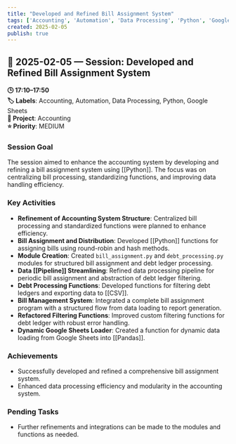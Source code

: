 ```yaml
---
title: "Developed and Refined Bill Assignment System"
tags: ['Accounting', 'Automation', 'Data Processing', 'Python', 'Google Sheets']
created: 2025-02-05
publish: true
---
```


## 📅 2025-02-05 — Session: Developed and Refined Bill Assignment System

**🕒 17:10–17:50**  
**🏷️ Labels**: Accounting, Automation, Data Processing, Python, Google Sheets  
**📂 Project**: Accounting  
**⭐ Priority**: MEDIUM  


### Session Goal
The session aimed to enhance the accounting system by developing and refining a bill assignment system using [[Python]]. The focus was on centralizing bill processing, standardizing functions, and improving data handling efficiency.

### Key Activities
- **Refinement of Accounting System Structure**: Centralized bill processing and standardized functions were planned to enhance efficiency.
- **Bill Assignment and Distribution**: Developed [[Python]] functions for assigning bills using round-robin and hash methods.
- **Module Creation**: Created `bill_assignment.py` and `debt_processing.py` modules for structured bill assignment and debt ledger processing.
- **Data [[Pipeline]] Streamlining**: Refined data processing pipeline for periodic bill assignment and abstraction of debt ledger filtering.
- **Debt Processing Functions**: Developed functions for filtering debt ledgers and exporting data to [[CSV]].
- **Bill Management System**: Integrated a complete bill assignment program with a structured flow from data loading to report generation.
- **Refactored Filtering Functions**: Improved custom filtering functions for debt ledger with robust error handling.
- **Dynamic Google Sheets Loader**: Created a function for dynamic data loading from Google Sheets into [[Pandas]].

### Achievements
- Successfully developed and refined a comprehensive bill assignment system.
- Enhanced data processing efficiency and modularity in the accounting system.

### Pending Tasks
- Further refinements and integrations can be made to the modules and functions as needed.
